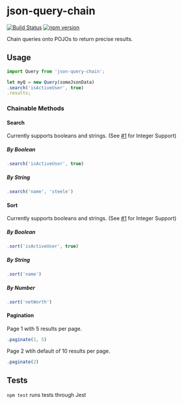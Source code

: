 # json-query-chain

[![Build Status](https://travis-ci.org/sharpshark28/json-query-chain.svg?branch=master)](https://travis-ci.org/sharpshark28/json-query-chain) [![npm version](https://badge.fury.io/js/json-query-chain.svg)](https://badge.fury.io/js/json-query-chain)

Chain queries onto POJOs to return precise results.

## Usage

```javascript
import Query from 'json-query-chain';

let myQ = new Query(someJsonData)
.search('isActiveUser', true)
.results;
```

### Chainable Methods

#### Search

Currently supports booleans and strings. (See [#1](https://github.com/sharpshark28/json-query-chain/issues/1) for Integer Support)

##### By Boolean

```javascript
.search('isActiveUser', true)
```

##### By String

```javascript
.search('name', 'steele')
```

#### Sort

Currently supports booleans and strings. (See [#1](https://github.com/sharpshark28/json-query-chain/issues/2) for Integer Support)

##### By Boolean

```javascript
.sort('isActiveUser', true)
```

##### By String

```javascript
.sort('name')
```

##### By Number

```javascript
.sort('netWorth')
```

#### Pagination

Page 1 with 5 results per page.

```javascript
.paginate(1, 5)
```

Page 2 wtih default of 10 results per page.

```javascript
.paginate(2)
```

## Tests

`npm test` runs tests through Jest
